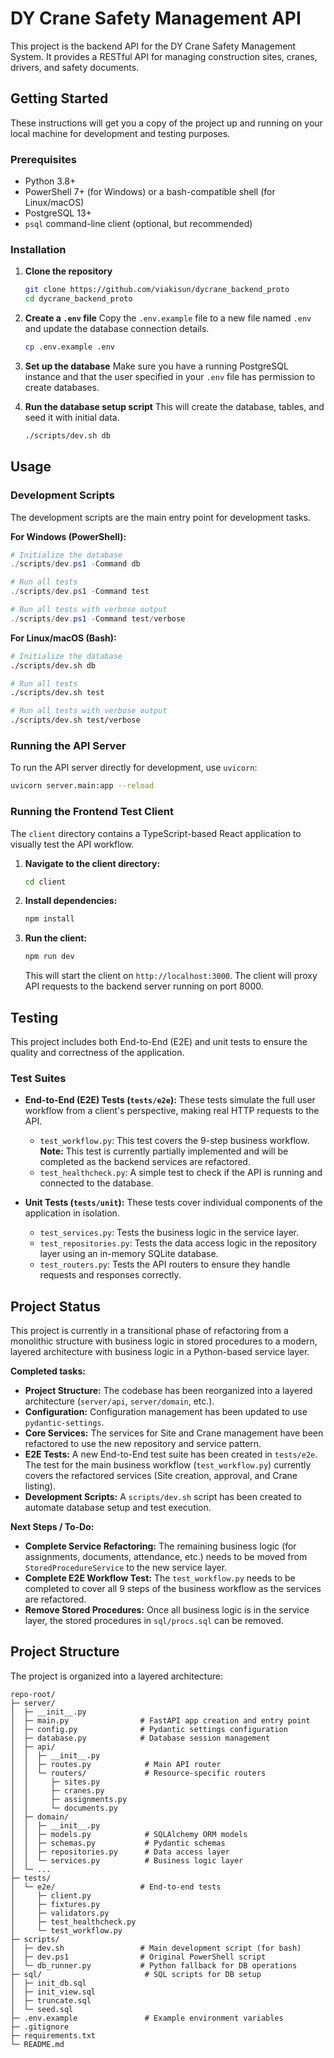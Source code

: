 # DY Crane Safety Management API

This project is the backend API for the DY Crane Safety Management System. It provides a RESTful API for managing construction sites, cranes, drivers, and safety documents.

## Getting Started

These instructions will get you a copy of the project up and running on your local machine for development and testing purposes.

### Prerequisites

*   Python 3.8+
*   PowerShell 7+ (for Windows) or a bash-compatible shell (for Linux/macOS)
*   PostgreSQL 13+
*   `psql` command-line client (optional, but recommended)

### Installation

1.  **Clone the repository**
    ```sh
    git clone https://github.com/viakisun/dycrane_backend_proto
    cd dycrane_backend_proto
    ```

2.  **Create a `.env` file**
    Copy the `.env.example` file to a new file named `.env` and update the database connection details.
    ```sh
    cp .env.example .env
    ```

3.  **Set up the database**
    Make sure you have a running PostgreSQL instance and that the user specified in your `.env` file has permission to create databases.

4.  **Run the database setup script**
    This will create the database, tables, and seed it with initial data.
    ```sh
    ./scripts/dev.sh db
    ```

## Usage

### Development Scripts

The development scripts are the main entry point for development tasks.

**For Windows (PowerShell):**
```powershell
# Initialize the database
./scripts/dev.ps1 -Command db

# Run all tests
./scripts/dev.ps1 -Command test

# Run all tests with verbose output
./scripts/dev.ps1 -Command test/verbose
```

**For Linux/macOS (Bash):**
```sh
# Initialize the database
./scripts/dev.sh db

# Run all tests
./scripts/dev.sh test

# Run all tests with verbose output
./scripts/dev.sh test/verbose
```

### Running the API Server
To run the API server directly for development, use `uvicorn`:
```sh
uvicorn server.main:app --reload
```

### Running the Frontend Test Client
The `client` directory contains a TypeScript-based React application to visually test the API workflow.

1.  **Navigate to the client directory:**
    ```sh
    cd client
    ```

2.  **Install dependencies:**
    ```sh
    npm install
    ```

3.  **Run the client:**
    ```sh
    npm run dev
    ```
    This will start the client on `http://localhost:3000`. The client will proxy API requests to the backend server running on port 8000.

## Testing

This project includes both End-to-End (E2E) and unit tests to ensure the quality and correctness of the application.

### Test Suites

*   **End-to-End (E2E) Tests (`tests/e2e`):** These tests simulate the full user workflow from a client's perspective, making real HTTP requests to the API.
    *   `test_workflow.py`: This test covers the 9-step business workflow. **Note:** This test is currently partially implemented and will be completed as the backend services are refactored.
    *   `test_healthcheck.py`: A simple test to check if the API is running and connected to the database.

*   **Unit Tests (`tests/unit`):** These tests cover individual components of the application in isolation.
    *   `test_services.py`: Tests the business logic in the service layer.
    *   `test_repositories.py`: Tests the data access logic in the repository layer using an in-memory SQLite database.
    *   `test_routers.py`: Tests the API routers to ensure they handle requests and responses correctly.

## Project Status

This project is currently in a transitional phase of refactoring from a monolithic structure with business logic in stored procedures to a modern, layered architecture with business logic in a Python-based service layer.

**Completed tasks:**
*   **Project Structure:** The codebase has been reorganized into a layered architecture (`server/api`, `server/domain`, etc.).
*   **Configuration:** Configuration management has been updated to use `pydantic-settings`.
*   **Core Services:** The services for Site and Crane management have been refactored to use the new repository and service pattern.
*   **E2E Tests:** A new End-to-End test suite has been created in `tests/e2e`. The test for the main business workflow (`test_workflow.py`) currently covers the refactored services (Site creation, approval, and Crane listing).
*   **Development Scripts:** A `scripts/dev.sh` script has been created to automate database setup and test execution.

**Next Steps / To-Do:**
*   **Complete Service Refactoring:** The remaining business logic (for assignments, documents, attendance, etc.) needs to be moved from `StoredProcedureService` to the new service layer.
*   **Complete E2E Workflow Test:** The `test_workflow.py` needs to be completed to cover all 9 steps of the business workflow as the services are refactored.
*   **Remove Stored Procedures:** Once all business logic is in the service layer, the stored procedures in `sql/procs.sql` can be removed.

## Project Structure

The project is organized into a layered architecture:

```
repo-root/
├─ server/
│  ├─ __init__.py
│  ├─ main.py                # FastAPI app creation and entry point
│  ├─ config.py              # Pydantic settings configuration
│  ├─ database.py            # Database session management
│  ├─ api/
│  │  ├─ __init__.py
│  │  ├─ routes.py            # Main API router
│  │  └─ routers/             # Resource-specific routers
│  │     ├─ sites.py
│  │     ├─ cranes.py
│  │     ├─ assignments.py
│  │     └─ documents.py
│  ├─ domain/
│  │  ├─ __init__.py
│  │  ├─ models.py            # SQLAlchemy ORM models
│  │  ├─ schemas.py           # Pydantic schemas
│  │  ├─ repositories.py      # Data access layer
│  │  └─ services.py          # Business logic layer
│  └─ ...
├─ tests/
│  └─ e2e/                   # End-to-end tests
│     ├─ client.py
│     ├─ fixtures.py
│     ├─ validators.py
│     ├─ test_healthcheck.py
│     └─ test_workflow.py
├─ scripts/
│  ├─ dev.sh                 # Main development script (for bash)
│  ├─ dev.ps1                # Original PowerShell script
│  └─ db_runner.py           # Python fallback for DB operations
├─ sql/                       # SQL scripts for DB setup
│  ├─ init_db.sql
│  ├─ init_view.sql
│  ├─ truncate.sql
│  └─ seed.sql
├─ .env.example               # Example environment variables
├─ .gitignore
├─ requirements.txt
└─ README.md
```